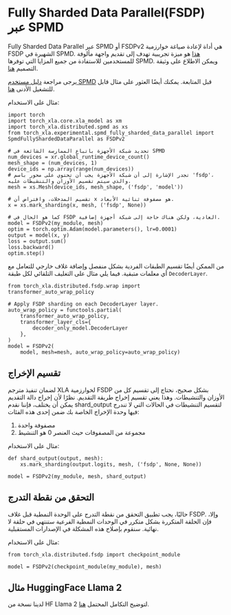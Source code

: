 # Fully Sharded Data Parallel(FSDP) عبر SPMD

Fully Sharded Data Parallel عبر SPMD أو FSDPv2 هي أداة لإعادة صياغة خوارزمية FSDP الشهيرة في SPMD. [هذا](https://github.com/pytorch/xla/blob/master/torch_xla/experimental/spmd_fully_sharded_data_parallel.py) هو ميزة تجريبية تهدف إلى تقديم واجهة مألوفة للمستخدمين للاستفادة من جميع المزايا التي توفرها SPMD. ويمكن الاطلاع على وثيقة التصميم [هنا](https://github.com/pytorch/xla/issues/6379).

يرجى مراجعة [دليل مستخدم SPMD](./spmd_basic.md) قبل المتابعة. يمكنك أيضًا العثور على مثال قابل للتشغيل الأدنى [هنا](https://github.com/pytorch/xla/blob/master/examples/fsdp/train_decoder_only_fsdp_v2.py).

مثال على الاستخدام:

```python3
import torch
import torch_xla.core.xla_model as xm
import torch_xla.distributed.spmd as xs
from torch_xla.experimental.spmd_fully_sharded_data_parallel import SpmdFullyShardedDataParallel as FSDPv2

# تحديد شبكة الأجهزة باتباع الممارسة الشائعة في SPMD
num_devices = xr.global_runtime_device_count()
mesh_shape = (num_devices, 1)
device_ids = np.array(range(num_devices))
# تجدر الإشارة إلى أن شبكة الأجهزة يجب أن تحتوي على محور باسم 'fsdp'، والذي سيتم تقسيم الأوزان والتنشيطات عليه.
mesh = xs.Mesh(device_ids, mesh_shape, ('fsdp', 'model'))

# تقسيم المدخلات، وافتراض أن x هو مصفوفة ثنائية الأبعاد.
x = xs.mark_sharding(x, mesh, ('fsdp', None))

# كما هو الحال في FSDP العادية، ولكن هناك حاجة إلى شبكة أجهزة إضافية.
model = FSDPv2(my_module, mesh)
optim = torch.optim.Adam(model.parameters(), lr=0.0001)
output = model(x, y)
loss = output.sum()
loss.backward()
optim.step()
```

من الممكن أيضًا تقسيم الطبقات الفردية بشكل منفصل وإضافة غلاف خارجي للتعامل مع أي معلمات متبقية. فيما يلي مثال على التغليف التلقائي لكل طبقة `DecoderLayer`.

```python3
from torch_xla.distributed.fsdp.wrap import transformer_auto_wrap_policy

# Apply FSDP sharding on each DecoderLayer layer.
auto_wrap_policy = functools.partial(
    transformer_auto_wrap_policy,
    transformer_layer_cls={
        decoder_only_model.DecoderLayer
    },
)
model = FSDPv2(
    model, mesh=mesh, auto_wrap_policy=auto_wrap_policy)
```

## تقسيم الإخراج

لضمان تنفيذ مترجم XLA لخوارزمية FSDP بشكل صحيح، نحتاج إلى تقسيم كل من الأوزان والتنشيطات. وهذا يعني تقسيم إخراج طريقة التقديم. نظرًا لأن إخراج دالة التقديم يمكن أن يختلف، فإننا نقدم shard_output لتقسيم التنشيطات في الحالات التي لا تندرج فيها وحدة الإخراج الخاصة بك ضمن إحدى هذه الفئات:

1. مصفوفة واحدة
2. مجموعة من المصفوفات حيث العنصر 0 هو التنشيط

مثال على الاستخدام:

```python3
def shard_output(output, mesh):
    xs.mark_sharding(output.logits, mesh, ('fsdp', None, None))

model = FSDPv2(my_module, mesh, shard_output)
```

## التحقق من نقطة التدرج

حاليًا، يجب تطبيق التحقق من نقطة التدرج على الوحدة النمطية قبل غلاف FSDP. وإلا، فإن الحلقة المتكررة بشكل متكرر في الوحدات النمطية الفرعية ستنتهي في حلقة لا نهائية. سنقوم بإصلاح هذه المشكلة في الإصدارات المستقبلية.

مثال على الاستخدام:

```python3
from torch_xla.distributed.fsdp import checkpoint_module

model = FSDPv2(checkpoint_module(my_module), mesh)
```

## مثال HuggingFace Llama 2

لدينا نسخة من HF Llama 2 لتوضيح التكامل المحتمل [هنا](https://github.com/huggingface/transformers/compare/main...pytorch-tpu:transformers:llama2-spmd-fsdp).